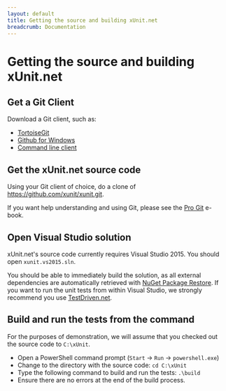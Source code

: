 ```yaml
---
layout: default
title: Getting the source and building xUnit.net
breadcrumb: Documentation
---
```

# Getting the source and building xUnit.net

## Get a Git Client

Download a Git client, such as:

* [TortoiseGit](http://code.google.com/p/tortoisegit/downloads/list)
* [Github for Windows](http://windows.github.com/)
* [Command line client](http://code.google.com/p/msysgit/downloads/list)

## Get the xUnit.net source code

Using your Git client of choice, do a clone of <https://github.com/xunit/xunit.git>.

If you want help understanding and using Git, please see the [Pro Git](http://learn.github.com/p/intro.html) e-book.

## Open Visual Studio solution

xUnit.net's source code currently requires Visual Studio 2015. You should open
`xunit.vs2015.sln`.

You should be able to immediately build the solution, as all external dependencies are automatically retrieved with
[NuGet Package Restore](http://docs.nuget.org/docs/workflows/using-nuget-without-committing-packages). If you want to
run the unit tests from within Visual Studio, we strongly recommend you use [TestDriven.net](http://www.testdriven.net/).

## Build and run the tests from the command

For the purposes of demonstration, we will assume that you checked out the source code to `C:\xUnit`.

* Open a PowerShell command prompt (`Start` -> `Run` -> `powershell.exe`)
* Change to the directory with the source code: `cd C:\xUnit`
* Type the following command to build and run the tests: `.\build`
* Ensure there are no errors at the end of the build process.
